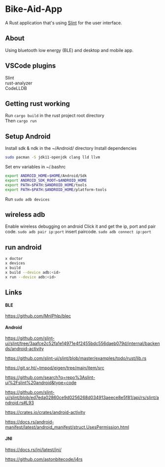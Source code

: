 # Bike-Aid-App

A Rust application that's using [Slint](https://slint.rs) for the user interface.

## About

Using bluetooth low energy (BLE) and desktop and mobile app.

## VSCode plugins
Slint  
rust-analyzer  
CodeLLDB  

## Getting rust working
Run ```cargo build``` in the rust project root directory  
Then ```cargo run```

## Setup Android
Install sdk & ndk in the ~/Android/ directory
Install dependencies
```bash
sudo pacman -S jdk11-openjdk clang lld llvm
```

Set env variables in ~/.bashrc
```bash
export ANDROID_HOME=$HOME/Android/Sdk
export ANDROID_SDK_ROOT=$ANDROID_HOME
export PATH=$PATH:$ANDROID_HOME/tools
export PATH=$PATH:$ANDROID_HOME/platform-tools
```

Run ```sudo adb devices```


## wireless adb
Enable wireless debugging on android
Click it and get the ip, port and pair code.
```sudo adb pair ip:port```
insert paircode.
```sudo adb connect ip:port```

## run android
```bash
x doctor
x devices
x build
x build --device adb:<id>
x run --device adb:<id>
```



## Links

#### BLE

https://github.com/MnlPhlp/blec


#### Android
https://github.com/slint-ui/slint/tree/3aafce2c52fa1e14971e4f2455bdc556daeb079d/internal/backends/android-activity

https://github.com/slint-ui/slint/blob/master/examples/todo/rust/lib.rs

https://git.sr.ht/~tmpod/eigen/tree/main/item/src

https://github.com/search?q=repo%3Aslint-ui%2Fslint%20android&type=code

https://github.com/slint-ui/slint/blob/ed7eda02860ce9d0256268d034913aeece8e5f81/api/rs/slint/android.rs#L93

https://crates.io/crates/android-activity

https://docs.rs/android-manifest/latest/android_manifest/struct.UsesPermission.html

#### JNI

https://docs.rs/jni/latest/jni/

https://github.com/astonbitecode/j4rs
